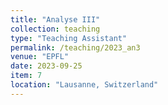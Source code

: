 ```yaml
---
title: "Analyse III"
collection: teaching
type: "Teaching Assistant"
permalink: /teaching/2023_an3
venue: "EPFL"
date: 2023-09-25
item: 7
location: "Lausanne, Switzerland"
---
```


